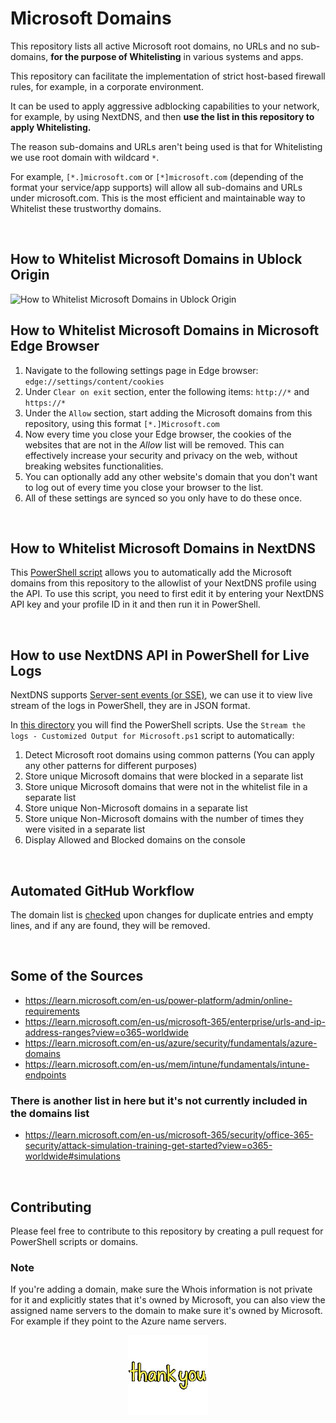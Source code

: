 # Microsoft Domains

This repository lists all active Microsoft root domains, no URLs and no sub-domains, **for the purpose of Whitelisting** in various systems and apps.

This repository can facilitate the implementation of strict host-based firewall rules, for example, in a corporate environment.

It can be used to apply aggressive adblocking capabilities to your network, for example, by using NextDNS, and then **use the list in this repository to apply Whitelisting.**

The reason sub-domains and URLs aren't being used is that for Whitelisting we use root domain with wildcard `*`.

For example, `[*.]microsoft.com` or `[*]microsoft.com` (depending of the format your service/app supports) will allow all sub-domains and URLs under microsoft.com. This is the most efficient and maintainable way to Whitelist these trustworthy domains.

<br>

## How to Whitelist Microsoft Domains in Ublock Origin

<img src="https://raw.githubusercontent.com/HotCakeX/MicrosoftDomains/main/Media/Ublock%20Origin%20Config%20Whitelisting.gif" alt="How to Whitelist Microsoft Domains in Ublock Origin">

<br>

## How to Whitelist Microsoft Domains in Microsoft Edge Browser

1. Navigate to the following settings page in Edge browser: `edge://settings/content/cookies`
2. Under `Clear on exit` section, enter the following items: `http://*` and `https://*`
3. Under the `Allow` section, start adding the Microsoft domains from this repository, using this format `[*.]Microsoft.com`
4. Now every time you close your Edge browser, the cookies of the websites that are not in the *Allow* list will be removed. This can effectively increase your security and privacy on the web, without breaking websites functionalities.
5. You can optionally add any other website's domain that you don't want to log out of every time you close your browser to the list.
6. All of these settings are synced so you only have to do these once.

<br>

## How to Whitelist Microsoft Domains in NextDNS

This [PowerShell script](https://github.com/HotCakeX/MicrosoftDomains/blob/main/NextDNS%20API/Add%20Domains%20to%20the%20NextDNS%20AllowList.ps1) allows you to automatically add the Microsoft domains from this repository to the allowlist of your NextDNS profile using the API. To use this script, you need to first edit it by entering your NextDNS API key and your profile ID in it and then run it in PowerShell.

<br>

## How to use NextDNS API in PowerShell for Live Logs

NextDNS supports [Server-sent events (or SSE)](https://nextdns.github.io/api/#streaming), we can use it to view live stream of the logs in PowerShell, they are in JSON format.

In [this directory](https://github.com/HotCakeX/MicrosoftDomains/tree/main/NextDNS%20API) you will find the PowerShell scripts. Use the `Stream the logs - Customized Output for Microsoft.ps1` script to automatically:

1. Detect Microsoft root domains using common patterns (You can apply any other patterns for different purposes)
2. Store unique Microsoft domains that were blocked in a separate list
3. Store unique Microsoft domains that were not in the whitelist file in a separate list
4. Store unique Non-Microsoft domains in a separate list
5. Store unique Non-Microsoft domains with the number of times they were visited in a separate list
6. Display Allowed and Blocked domains on the console

<br>

## Automated GitHub Workflow

The domain list is [checked](https://github.com/HotCakeX/MicrosoftDomains/actions/workflows/Duplicate%20and%20empty%20lines%20removal.yml) upon changes for duplicate entries and empty lines, and if any are found, they will be removed.

<br>

## Some of the Sources

* https://learn.microsoft.com/en-us/power-platform/admin/online-requirements
* https://learn.microsoft.com/en-us/microsoft-365/enterprise/urls-and-ip-address-ranges?view=o365-worldwide
* https://learn.microsoft.com/en-us/azure/security/fundamentals/azure-domains
* https://learn.microsoft.com/en-us/mem/intune/fundamentals/intune-endpoints

### There is another list in here but it's not currently included in the domains list

* https://learn.microsoft.com/en-us/microsoft-365/security/office-365-security/attack-simulation-training-get-started?view=o365-worldwide#simulations

<br>

## Contributing

Please feel free to contribute to this repository by creating a pull request for PowerShell scripts or domains.

### Note

If you're adding a domain, make sure the Whois information is not private for it and explicitly states that it's owned by Microsoft, you can also view the assigned name servers to the domain to make sure it's owned by Microsoft. For example if they point to the Azure name servers.

<p align="center">
<img src="https://raw.githubusercontent.com/HotCakeX/.github/main/Pictures/Gifs/thankyou.gif" alt="Thank You Gif">
</p>
